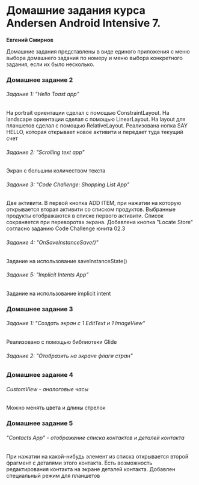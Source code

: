 # Домашние задания курса Andersen Android Intensive 7.

**Евгений Смирнов**

Домашние задания представлены в виде единого приложения с меню выбора домашнего задания по номеру и
меню выбора конкретного задания, если их было несколько.

### Домашнее задание 2

###### Задание 1: "Hello Toast app"

На portrait ориентации сделал с помощью ConstraintLayout. На landscape ориентации сделал с помощью
LinearLayout. На layout для планшетов сделал с помощью RelativeLayout. Реализована нопка SAY HELLO,
которая открывает новое активити и передает туда текущий счет

###### Задание 2: "Scrolling text app"

Экран с большим количеством текста

###### Задание 3: "Code Challenge: Shopping List App"

Две активити. В первой кнопка ADD ITEM, при нажатии на которую открывается вторая активити со
списком продуктов. Выбранные продукты отображаются в списке первого активити. Список сохраняется при
переворотах экрана. Добавлена кнопка "Locate Store" согласно заданию Code Challenge юнита 02.3

###### Задание 4: "OnSaveInstanceSave()"

Задание на использование saveInstanceState()

###### Задание 5: "Implicit Intents App"

Задание на использование implicit intent

### Домашнее задание 3

###### Задание 1: "Создать экран с 1 EditText и 1 ImageView"

Реализовано с помощью библиотеки Glide

###### Задание 2: "Отобразить на экране флаги стран"

### Домашнее задание 4

###### CustomView - аналоговые часы

Можно менять цвета и длины стрелок

### Домашнее задание 5

###### "Contacts App" - отображение списка контактов и деталей контакта

При нажатии на какой-нибудь элемент из списка открывается второй фрагмент с деталями этого контакта.
Есть возможность редактирования контакта на экране деталей контакта. Добавлен специальный режим для
планшетов
